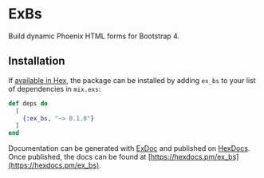 # ExBs

Build dynamic Phoenix HTML forms for Bootstrap 4.

## Installation

If [available in Hex](https://hex.pm/docs/publish), the package can be installed
by adding `ex_bs` to your list of dependencies in `mix.exs`:

```elixir
def deps do
  [
    {:ex_bs, "~> 0.1.0"}
  ]
end
```

Documentation can be generated with [ExDoc](https://github.com/elixir-lang/ex_doc)
and published on [HexDocs](https://hexdocs.pm). Once published, the docs can
be found at [https://hexdocs.pm/ex_bs](https://hexdocs.pm/ex_bs).

